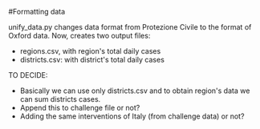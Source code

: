 #Formatting data

unify_data.py changes data format from Protezione Civile to the format of Oxford data.
Now, creates two output files:
- regions.csv, with region's total daily cases
- districts.csv: with district's total daily cases

TO DECIDE:
- Basically we can use only districts.csv and to obtain region's data we can sum districts cases. 
- Append this to challenge file or not?
- Adding the same interventions of Italy (from challenge data) or not?



